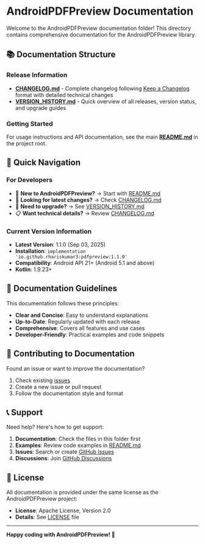 # AndroidPDFPreview Documentation

Welcome to the AndroidPDFPreview documentation folder! This directory contains comprehensive
documentation for the AndroidPDFPreview library.

## 📚 Documentation Structure

### Release Information

- **[CHANGELOG.md](./CHANGELOG.md)** - Complete changelog
  following [Keep a Changelog](https://keepachangelog.com/) format with detailed technical changes
- **[VERSION_HISTORY.md](./VERSION_HISTORY.md)** - Quick overview of all releases, version status,
  and upgrade guides

### Getting Started

For usage instructions and API documentation, see the main **[README.md](../README.md)** in the
project root.

## 🎯 Quick Navigation

### For Developers

- 🚀 **New to AndroidPDFPreview?** → Start with [README.md](../README.md)
- 📖 **Looking for latest changes?** → Check [CHANGELOG.md](./CHANGELOG.md)
- 🔄 **Need to upgrade?** → See [VERSION_HISTORY.md](./VERSION_HISTORY.md)
- 📋 **Want technical details?** → Review [CHANGELOG.md](./CHANGELOG.md)

### Current Version Information

- **Latest Version**: 1.1.0 (Sep 03, 2025)
- **Installation**: `implementation 'io.github.rhariskumar3:pdfpreview:1.1.0'`
- **Compatibility**: Android API 21+ (Android 5.1 and above)
- **Kotlin**: 1.9.23+

## 📝 Documentation Guidelines

This documentation follows these principles:

- **Clear and Concise**: Easy to understand explanations
- **Up-to-Date**: Regularly updated with each release
- **Comprehensive**: Covers all features and use cases
- **Developer-Friendly**: Practical examples and code snippets

## 🤝 Contributing to Documentation

Found an issue or want to improve the documentation?

1. Check existing [issues](https://github.com/rhariskumar3/AndroidPDFPreview/issues)
2. Create a new issue or pull request
3. Follow the documentation style and format

## 📞 Support

Need help? Here's how to get support:

1. **Documentation**: Check the files in this folder first
2. **Examples**: Review code examples in [README.md](../README.md)
3. **Issues**: Search or
   create [GitHub Issues](https://github.com/rhariskumar3/AndroidPDFPreview/issues)
4. **Discussions**:
   Join [GitHub Discussions](https://github.com/rhariskumar3/AndroidPDFPreview/discussions)

## 📄 License

All documentation is provided under the same license as the AndroidPDFPreview project:

- **License**: Apache License, Version 2.0
- **Details**: See [LICENSE](../LICENSE) file

---

**Happy coding with AndroidPDFPreview! 🚀**
